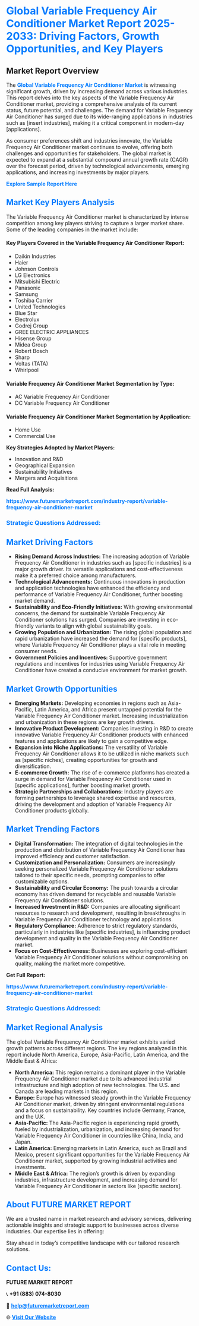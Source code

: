<h1 style="color: #007BFF;">Global Variable Frequency Air Conditioner Market Report 2025-2033: Driving Factors, Growth Opportunities, and Key Players</h1>

<section id="overview">
<h2>Market Report Overview</h2>
<p>The <a href="https://www.futuremarketreport.com/industry-report/variable-frequency-air-conditioner-market" style="color: #007BFF; text-decoration: none;"><strong>Global Variable Frequency Air Conditioner Market</strong></a> is witnessing significant growth, driven by increasing demand across various industries. This report delves into the key aspects of the Variable Frequency Air Conditioner market, providing a comprehensive analysis of its current status, future potential, and challenges. The demand for Variable Frequency Air Conditioner has surged due to its wide-ranging applications in industries such as [insert industries], making it a critical component in modern-day [applications].</p>
<p>As consumer preferences shift and industries innovate, the Variable Frequency Air Conditioner market continues to evolve, offering both challenges and opportunities for stakeholders. The global market is expected to expand at a substantial compound annual growth rate (CAGR) over the forecast period, driven by technological advancements, emerging applications, and increasing investments by major players.</p>
</section>

<section id="overview">
<p><a href="https://www.futuremarketreport.com/request-sample/reportId=105270" style="color: #007BFF; text-decoration: none;"><strong>Explore Sample Report Here</strong></a></p>
</section>

<section id="key-players">
<h2 style="color: #007BFF;">Market Key Players Analysis</h2>
<p>The Variable Frequency Air Conditioner market is characterized by intense competition among key players striving to capture a larger market share. Some of the leading companies in the market include:</p>
<h4>Key Players Covered in the Variable Frequency Air Conditioner Report:</h4>
<ul><li>Daikin Industries</li><li>Haier</li><li>Johnson Controls</li><li>LG Electronics</li><li>Mitsubishi Electric</li><li>Panasonic</li><li>Samsung</li><li>Toshiba Carrier</li><li>United Technologies</li><li>Blue Star</li><li>Electrolux</li><li>Godrej Group</li><li>GREE ELECTRIC APPLIANCES</li><li>Hisense Group</li><li>Midea Group</li><li>Robert Bosch</li><li>Sharp</li><li>Voltas (TATA)</li><li>Whirlpool</li></ul>
<h4>Variable Frequency Air Conditioner Market Segmentation by Type:</h4>
<ul><li>AC Variable Frequency Air Conditioner</li><li>DC Variable Frequency Air Conditioner</li></ul>

<h4>Variable Frequency Air Conditioner Market Segmentation by Application:</h4>
<ul><li>Home Use</li><li>Commercial Use</li></ul>
<p><strong>Key Strategies Adopted by Market Players:</strong></p>
<ul>
<li>Innovation and R&D</li>
<li>Geographical Expansion</li>
<li>Sustainability Initiatives</li>
<li>Mergers and Acquisitions</li>
</ul>
</section>

<section>
<p><strong>Read Full Analysis: </strong></p><a href="https://www.futuremarketreport.com/industry-report/variable-frequency-air-conditioner-market" style="color: #007BFF; text-decoration: none;"><strong>https://www.futuremarketreport.com/industry-report/variable-frequency-air-conditioner-market</strong></a>
<h3 style="color: #007BFF;">Strategic Questions Addressed:</h3>
</section>

<section id="driving-factors">
<h2 style="color: #007BFF;">Market Driving Factors</h2>
<ul>
<li><strong>Rising Demand Across Industries:</strong> The increasing adoption of Variable Frequency Air Conditioner in industries such as [specific industries] is a major growth driver. Its versatile applications and cost-effectiveness make it a preferred choice among manufacturers.</li>
<li><strong>Technological Advancements:</strong> Continuous innovations in production and application technologies have enhanced the efficiency and performance of Variable Frequency Air Conditioner, further boosting market demand.</li>
<li><strong>Sustainability and Eco-Friendly Initiatives:</strong> With growing environmental concerns, the demand for sustainable Variable Frequency Air Conditioner solutions has surged. Companies are investing in eco-friendly variants to align with global sustainability goals.</li>
<li><strong>Growing Population and Urbanization:</strong> The rising global population and rapid urbanization have increased the demand for [specific products], where Variable Frequency Air Conditioner plays a vital role in meeting consumer needs.</li>
<li><strong>Government Policies and Incentives:</strong> Supportive government regulations and incentives for industries using Variable Frequency Air Conditioner have created a conducive environment for market growth.</li>
</ul>
</section>

<section id="growth-opportunities">
<h2 style="color: #007BFF;">Market Growth Opportunities</h2>
<ul>
<li><strong>Emerging Markets:</strong> Developing economies in regions such as Asia-Pacific, Latin America, and Africa present untapped potential for the Variable Frequency Air Conditioner market. Increasing industrialization and urbanization in these regions are key growth drivers.</li>
<li><strong>Innovative Product Development:</strong> Companies investing in R&D to create innovative Variable Frequency Air Conditioner products with enhanced features and applications are likely to gain a competitive edge.</li>
<li><strong>Expansion into Niche Applications:</strong> The versatility of Variable Frequency Air Conditioner allows it to be utilized in niche markets such as [specific niches], creating opportunities for growth and diversification.</li>
<li><strong>E-commerce Growth:</strong> The rise of e-commerce platforms has created a surge in demand for Variable Frequency Air Conditioner used in [specific applications], further boosting market growth.</li>
<li><strong>Strategic Partnerships and Collaborations:</strong> Industry players are forming partnerships to leverage shared expertise and resources, driving the development and adoption of Variable Frequency Air Conditioner products globally.</li>
</ul>
</section>

<section id="trending-factors">
<h2 style="color: #007BFF;">Market Trending Factors</h2>
<ul>
<li><strong>Digital Transformation:</strong> The integration of digital technologies in the production and distribution of Variable Frequency Air Conditioner has improved efficiency and customer satisfaction.</li>
<li><strong>Customization and Personalization:</strong> Consumers are increasingly seeking personalized Variable Frequency Air Conditioner solutions tailored to their specific needs, prompting companies to offer customizable options.</li>
<li><strong>Sustainability and Circular Economy:</strong> The push towards a circular economy has driven demand for recyclable and reusable Variable Frequency Air Conditioner solutions.</li>
<li><strong>Increased Investment in R&D:</strong> Companies are allocating significant resources to research and development, resulting in breakthroughs in Variable Frequency Air Conditioner technology and applications.</li>
<li><strong>Regulatory Compliance:</strong> Adherence to strict regulatory standards, particularly in industries like [specific industries], is influencing product development and quality in the Variable Frequency Air Conditioner market.</li>
<li><strong>Focus on Cost-Effectiveness:</strong> Businesses are exploring cost-efficient Variable Frequency Air Conditioner solutions without compromising on quality, making the market more competitive.</li>
</ul>
</section>

<section>
<p><strong>Get Full Report: </strong></p><a href="https://www.futuremarketreport.com/industry-report/variable-frequency-air-conditioner-market" style="color: #007BFF; text-decoration: none;"><strong>https://www.futuremarketreport.com/industry-report/variable-frequency-air-conditioner-market</strong></a>
<h3 style="color: #007BFF;">Strategic Questions Addressed:</h3>
</section>


<section id="regional-analysis">
<h2 style="color: #007BFF;">Market Regional Analysis</h2>
<p>The global Variable Frequency Air Conditioner market exhibits varied growth patterns across different regions. The key regions analyzed in this report include North America, Europe, Asia-Pacific, Latin America, and the Middle East & Africa:</p>
<ul>
<li><strong>North America:</strong> This region remains a dominant player in the Variable Frequency Air Conditioner market due to its advanced industrial infrastructure and high adoption of new technologies. The U.S. and Canada are leading markets in this region.</li>
<li><strong>Europe:</strong> Europe has witnessed steady growth in the Variable Frequency Air Conditioner market, driven by stringent environmental regulations and a focus on sustainability. Key countries include Germany, France, and the U.K.</li>
<li><strong>Asia-Pacific:</strong> The Asia-Pacific region is experiencing rapid growth, fueled by industrialization, urbanization, and increasing demand for Variable Frequency Air Conditioner in countries like China, India, and Japan.</li>
<li><strong>Latin America:</strong> Emerging markets in Latin America, such as Brazil and Mexico, present significant opportunities for the Variable Frequency Air Conditioner market, supported by growing industrial activities and investments.</li>
<li><strong>Middle East & Africa:</strong> The region’s growth is driven by expanding industries, infrastructure development, and increasing demand for Variable Frequency Air Conditioner in sectors like [specific sectors].</li>
</ul>
</section>

<footer>
<h2 style="color: #007BFF;">About FUTURE MARKET REPORT</h2>
<p>We are a trusted name in market research and advisory services, delivering actionable insights and strategic support to businesses across diverse industries. Our expertise lies in offering:</p>

<p>Stay ahead in today’s competitive landscape with our tailored research solutions.</p>

<h2 style="color: #007BFF;">Contact Us:</h2>
<p><strong>FUTURE MARKET REPORT</strong></p>
<p>📞 <strong>+91 (883) 074-8030</strong></p>
<p>📧 <strong><a href="mailto:help@futuremarketreport.com" style="color: #007BFF;">help@futuremarketreport.com</a></strong></p>
<p>🌐 <strong><a href="https://www.futuremarketreport.com/" style="color: #007BFF;">Visit Our Website</a></strong></p>
</footer>
